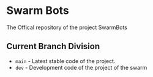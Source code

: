 # Swarm Bots
The Offical repository of the project SwarmBots

## Current Branch Division
-  `main` - Latest stable code of the project.
- `dev` - Development code of the project of the swarm
